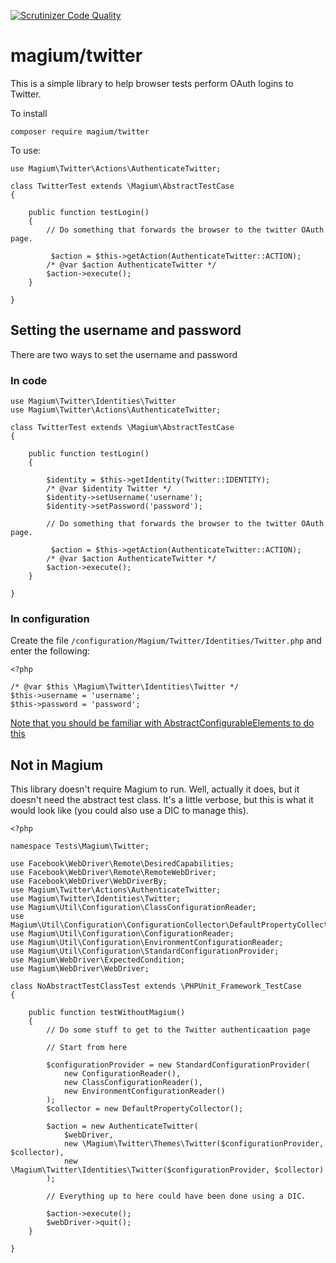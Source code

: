 [![Scrutinizer Code Quality](https://scrutinizer-ci.com/g/magium/twitter/badges/quality-score.png?b=master)](https://scrutinizer-ci.com/g/magium/twitter/?branch=master)

# magium/twitter

This is a simple library to help browser tests perform OAuth logins to Twitter.

To install

```
composer require magium/twitter
```

To use:

```
use Magium\Twitter\Actions\AuthenticateTwitter;

class TwitterTest extends \Magium\AbstractTestCase
{

    public function testLogin()
    {
        // Do something that forwards the browser to the twitter OAuth page.

         $action = $this->getAction(AuthenticateTwitter::ACTION);
        /* @var $action AuthenticateTwitter */
        $action->execute();
    }

}
```

## Setting the username and password

There are two ways to set the username and password

### In code

```
use Magium\Twitter\Identities\Twitter
use Magium\Twitter\Actions\AuthenticateTwitter;

class TwitterTest extends \Magium\AbstractTestCase
{

    public function testLogin()
    {

        $identity = $this->getIdentity(Twitter::IDENTITY);
        /* @var $identity Twitter */
        $identity->setUsername('username');
        $identity->setPassword('password');

        // Do something that forwards the browser to the twitter OAuth page.

         $action = $this->getAction(AuthenticateTwitter::ACTION);
        /* @var $action AuthenticateTwitter */
        $action->execute();
    }

}
```

### In configuration

Create the file `/configuration/Magium/Twitter/Identities/Twitter.php` and enter the following:

```
<?php

/* @var $this \Magium\Twitter\Identities\Twitter */
$this->username = 'username';
$this->password = 'password';
```

[Note that you should be familiar with AbstractConfigurableElements to do this](https://www.youtube.com/watch?v=JdeGTb_ZV_I)

## Not in Magium

This library doesn't require Magium to run.  Well, actually it does, but it doesn't need the abstract test class.  It's a little verbose, but this is what it would look like (you could also use a DIC to manage this).

```
<?php

namespace Tests\Magium\Twitter;

use Facebook\WebDriver\Remote\DesiredCapabilities;
use Facebook\WebDriver\Remote\RemoteWebDriver;
use Facebook\WebDriver\WebDriverBy;
use Magium\Twitter\Actions\AuthenticateTwitter;
use Magium\Twitter\Identities\Twitter;
use Magium\Util\Configuration\ClassConfigurationReader;
use Magium\Util\Configuration\ConfigurationCollector\DefaultPropertyCollector;
use Magium\Util\Configuration\ConfigurationReader;
use Magium\Util\Configuration\EnvironmentConfigurationReader;
use Magium\Util\Configuration\StandardConfigurationProvider;
use Magium\WebDriver\ExpectedCondition;
use Magium\WebDriver\WebDriver;

class NoAbstractTestClassTest extends \PHPUnit_Framework_TestCase
{

    public function testWithoutMagium()
    {
        // Do some stuff to get to the Twitter authenticaation page

        // Start from here

        $configurationProvider = new StandardConfigurationProvider(
            new ConfigurationReader(),
            new ClassConfigurationReader(),
            new EnvironmentConfigurationReader()
        );
        $collector = new DefaultPropertyCollector();

        $action = new AuthenticateTwitter(
            $webDriver,
            new \Magium\Twitter\Themes\Twitter($configurationProvider, $collector),
            new \Magium\Twitter\Identities\Twitter($configurationProvider, $collector)
        );

        // Everything up to here could have been done using a DIC.

        $action->execute();
        $webDriver->quit();
    }

}
```